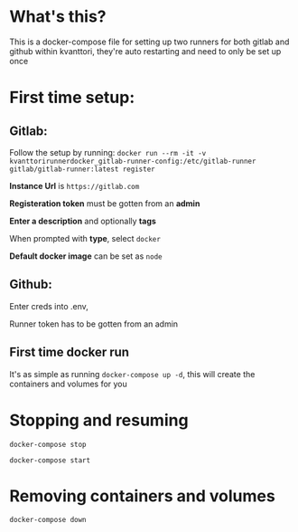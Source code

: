 # What's this?
This is a docker-compose file for setting up two runners for both gitlab and github within kvanttori, they're auto restarting and need to only be set up once

# First time setup:
## Gitlab:


Follow the setup by running:
```docker run --rm -it -v kvanttorirunnerdocker_gitlab-runner-config:/etc/gitlab-runner gitlab/gitlab-runner:latest register```

**Instance Url** is `https://gitlab.com`


**Registeration token** must be gotten from an **admin**

**Enter a description** and optionally **tags**

When prompted with **type**, select `docker`

**Default docker image** can be set as `node`

## Github:

Enter creds into .env,

Runner token has to be gotten from an admin

## First time docker run
It's as simple as running ```docker-compose up -d```, this will create the containers and volumes for you

#  Stopping and resuming
```docker-compose stop```

```docker-compose start```

# Removing containers and volumes
```docker-compose down```
